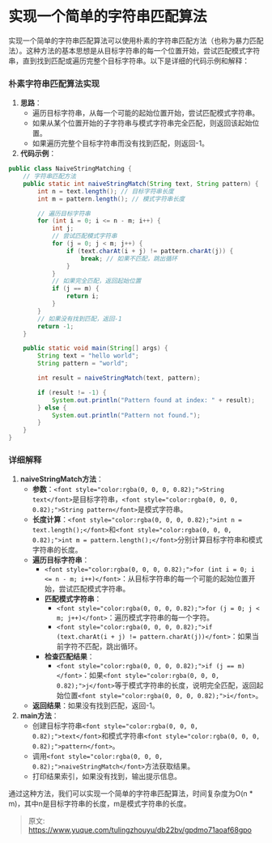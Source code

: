 # 实现一个简单的字符串匹配算法

<font style="color:rgba(0, 0, 0, 0.82);">实现一个简单的字符串匹配算法可以使用朴素的字符串匹配方法（也称为暴力匹配法）。这种方法的基本思想是从目标字符串的每一个位置开始，尝试匹配模式字符串，直到找到匹配或遍历完整个目标字符串。以下是详细的代码示例和解释：</font>

### <font style="color:rgba(0, 0, 0, 0.82);">朴素字符串匹配算法实现</font>
1. **<font style="color:rgba(0, 0, 0, 0.82);">思路</font>**<font style="color:rgba(0, 0, 0, 0.82);">：</font>
    - <font style="color:rgba(0, 0, 0, 0.82);">遍历目标字符串，从每一个可能的起始位置开始，尝试匹配模式字符串。</font>
    - <font style="color:rgba(0, 0, 0, 0.82);">如果从某个位置开始的子字符串与模式字符串完全匹配，则返回该起始位置。</font>
    - <font style="color:rgba(0, 0, 0, 0.82);">如果遍历完整个目标字符串而没有找到匹配，则返回-1。</font>
2. **<font style="color:rgba(0, 0, 0, 0.82);">代码示例</font>**<font style="color:rgba(0, 0, 0, 0.82);">：</font>

```java
public class NaiveStringMatching {  
    // 字符串匹配方法  
    public static int naiveStringMatch(String text, String pattern) {  
        int n = text.length(); // 目标字符串长度  
        int m = pattern.length(); // 模式字符串长度  

        // 遍历目标字符串  
        for (int i = 0; i <= n - m; i++) {  
            int j;  
            // 尝试匹配模式字符串  
            for (j = 0; j < m; j++) {  
                if (text.charAt(i + j) != pattern.charAt(j)) {  
                    break; // 如果不匹配，跳出循环  
                }  
            }  
            // 如果完全匹配，返回起始位置  
            if (j == m) {  
                return i;  
            }  
        }  
        // 如果没有找到匹配，返回-1  
        return -1;  
    }  

    public static void main(String[] args) {  
        String text = "hello world";  
        String pattern = "world";  

        int result = naiveStringMatch(text, pattern);  

        if (result != -1) {  
            System.out.println("Pattern found at index: " + result);  
        } else {  
            System.out.println("Pattern not found.");  
        }  
    }  
}
```

### <font style="color:rgba(0, 0, 0, 0.82);">详细解释</font>
1. **<font style="color:rgba(0, 0, 0, 0.82);">naiveStringMatch方法</font>**<font style="color:rgba(0, 0, 0, 0.82);">：</font>
    - **<font style="color:rgba(0, 0, 0, 0.82);">参数</font>**<font style="color:rgba(0, 0, 0, 0.82);">：</font>`<font style="color:rgba(0, 0, 0, 0.82);">String text</font>`<font style="color:rgba(0, 0, 0, 0.82);">是目标字符串，</font>`<font style="color:rgba(0, 0, 0, 0.82);">String pattern</font>`<font style="color:rgba(0, 0, 0, 0.82);">是模式字符串。</font>
    - **<font style="color:rgba(0, 0, 0, 0.82);">长度计算</font>**<font style="color:rgba(0, 0, 0, 0.82);">：</font>`<font style="color:rgba(0, 0, 0, 0.82);">int n = text.length();</font>`<font style="color:rgba(0, 0, 0, 0.82);">和</font>`<font style="color:rgba(0, 0, 0, 0.82);">int m = pattern.length();</font>`<font style="color:rgba(0, 0, 0, 0.82);">分别计算目标字符串和模式字符串的长度。</font>
    - **<font style="color:rgba(0, 0, 0, 0.82);">遍历目标字符串</font>**<font style="color:rgba(0, 0, 0, 0.82);">：</font>
        * `<font style="color:rgba(0, 0, 0, 0.82);">for (int i = 0; i <= n - m; i++)</font>`<font style="color:rgba(0, 0, 0, 0.82);">：从目标字符串的每一个可能的起始位置开始，尝试匹配模式字符串。</font>
        * **<font style="color:rgba(0, 0, 0, 0.82);">匹配模式字符串</font>**<font style="color:rgba(0, 0, 0, 0.82);">：</font>
            + `<font style="color:rgba(0, 0, 0, 0.82);">for (j = 0; j < m; j++)</font>`<font style="color:rgba(0, 0, 0, 0.82);">：遍历模式字符串的每一个字符。</font>
            + `<font style="color:rgba(0, 0, 0, 0.82);">if (text.charAt(i + j) != pattern.charAt(j))</font>`<font style="color:rgba(0, 0, 0, 0.82);">：如果当前字符不匹配，跳出循环。</font>
        * **<font style="color:rgba(0, 0, 0, 0.82);">检查匹配结果</font>**<font style="color:rgba(0, 0, 0, 0.82);">：</font>
            + `<font style="color:rgba(0, 0, 0, 0.82);">if (j == m)</font>`<font style="color:rgba(0, 0, 0, 0.82);">：如果</font>`<font style="color:rgba(0, 0, 0, 0.82);">j</font>`<font style="color:rgba(0, 0, 0, 0.82);">等于模式字符串的长度，说明完全匹配，返回起始位置</font>`<font style="color:rgba(0, 0, 0, 0.82);">i</font>`<font style="color:rgba(0, 0, 0, 0.82);">。</font>
    - **<font style="color:rgba(0, 0, 0, 0.82);">返回结果</font>**<font style="color:rgba(0, 0, 0, 0.82);">：如果没有找到匹配，返回-1。</font>
2. **<font style="color:rgba(0, 0, 0, 0.82);">main方法</font>**<font style="color:rgba(0, 0, 0, 0.82);">：</font>
    - <font style="color:rgba(0, 0, 0, 0.82);">创建目标字符串</font>`<font style="color:rgba(0, 0, 0, 0.82);">text</font>`<font style="color:rgba(0, 0, 0, 0.82);">和模式字符串</font>`<font style="color:rgba(0, 0, 0, 0.82);">pattern</font>`<font style="color:rgba(0, 0, 0, 0.82);">。</font>
    - <font style="color:rgba(0, 0, 0, 0.82);">调用</font>`<font style="color:rgba(0, 0, 0, 0.82);">naiveStringMatch</font>`<font style="color:rgba(0, 0, 0, 0.82);">方法获取结果。</font>
    - <font style="color:rgba(0, 0, 0, 0.82);">打印结果索引，如果没有找到，输出提示信息。</font>

<font style="color:rgba(0, 0, 0, 0.82);">通过这种方法，我们可以实现一个简单的字符串匹配算法，时间复杂度为O(n * m)，其中n是目标字符串的长度，m是模式字符串的长度。</font>



> 原文: <https://www.yuque.com/tulingzhouyu/db22bv/gpdmo71aoaf68gpo>